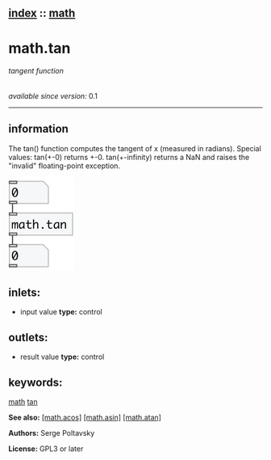 [index](index.html) :: [math](category_math.html)
---

# math.tan

###### tangent function

*available since version:* 0.1

---


## information
The tan() function computes the tangent of x (measured in radians).
Special values:
tan(+-0) returns +-0.
tan(+-infinity) returns a NaN and raises the &#34;invalid&#34; floating-point
            exception.



[![example](../examples/img/math.tan.jpg)](../examples/pd/math.tan.pd)









## inlets:

* input value 
__type:__ control<br>



## outlets:

* result value
__type:__ control<br>



## keywords:

[math](keywords/math.html)
[tan](keywords/tan.html)



**See also:**
[\[math.acos\]](math.acos.html)
[\[math.asin\]](math.asin.html)
[\[math.atan\]](math.atan.html)




**Authors:** Serge Poltavsky




**License:** GPL3 or later





